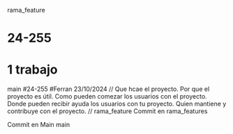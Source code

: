 rama_feature
# 24-255

# 1 trabajo
 main
#24-255
#Ferran 23/10/2024
//
Que hcae el proyecto.
Por que el proyecto es útil.
Como pueden comezar los usuarios con el proyecto.
Donde pueden recibir ayuda los usuarios con tu proyecto.
Quien mantiene y contribuye con el proyecto.
//
rama_feature
Commit en rama_features

Commit en Main
main
